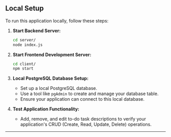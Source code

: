 ## Local Setup

To run this application locally, follow these steps:

1.  **Start Backend Server:**
    ```bash
    cd server/
    node index.js
    ```

2.  **Start Frontend Development Server:**
    ```bash
    cd client/
    npm start
    ```

3.  **Local PostgreSQL Database Setup:**
    * Set up a local PostgreSQL database.
    * Use a tool like `pgAdmin` to create and manage your database table.
    * Ensure your application can connect to this local database.

4.  **Test Application Functionality:**
    * Add, remove, and edit to-do task descriptions to verify your application's CRUD (Create, Read, Update, Delete) operations.

---